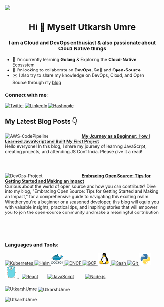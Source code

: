 <div>
<img align="center" src="https://i.imgur.com/4ASafy0.png">
</div>
<h1 align="center">Hi 👋 Myself Utkarsh Umre</h1>
<h3 align="center">I am a Cloud and DevOps enthusiast & also passionate about Cloud Native things </h3>

- 🌱 I’m currently learning **Golang** & Exploring the **Cloud-Native** Ecosystem
- 👯 I’m looking to collaborate on **DevOps**, **Go**🥑 and **Open-Source**
- ✉️ I also try to share my knowledge on DevOps, Cloud, and Open Source through my [blog](https://utkarshumre.hashnode.dev/)
  

<h3 align="left">Connect with me:</h3>

[![Twitter](https://img.shields.io/badge/Twitter-%231DA1F2.svg?style=for-the-badge&logo=Twitter&logoColor=white)](https://twitter.com/utkarshumre_)
[![LinkedIn](https://img.shields.io/badge/linkedin-%230077B5.svg?style=for-the-badge&logo=linkedin&logoColor=white)](https://www.linkedin.com/in/utkarsh-umre-250293222/)
[![Hashnode](https://img.shields.io/badge/Hashnode-2962FF?style=for-the-badge&logo=hashnode&logoColor=white)](https://utkarshumre.hashnode.dev/)


## My Latest Blog Posts 👇
<!-- HASHNODE_BLOG:START -->
<p align="left">
<a href="https://utkarshumre.hashnode.dev/my-journey-as-a-beginner-how-i-learned-javascript-and-built-my-first-project"><img src="https://cdn.hashnode.com/res/hashnode/image/stock/unsplash/UYsBCu9RP3Y/upload/357ce0e38a2599204af031cd8dd035ef.jpeg?w=1600&h=840&fit=crop&crop=entropy&auto=compress,format&format=webp" alt="AWS-CodePipeline" width="250px" align="left" /></a>
<a href="https://utkarshumre.hashnode.dev/my-journey-as-a-beginner-how-i-learned-javascript-and-built-my-first-project"><strong>My Journey as a Beginner: How I Learned JavaScript and Built My First Project</strong></a>
<br/> Hello everyone! In this blog, I share my journey of learning JavaScript, creating projects, and attending JS Conf India. Please give it a read! 
</p>
</br></br>

<p align="left">
<a href="https://devopscommunity.hashnode.dev/deploy-a-nodejs-app-using-jenkins-on-aws-ec2-instances](https://utkarshumre.hashnode.dev/embracing-open-source-tips-for-getting-started-and-making-an-impact" title="Embracing Open Source: Tips for Getting Started and Making an Impact"><img src="https://cdn.hashnode.com/res/hashnode/image/upload/v1684420158573/e0dd4814-8517-4972-9c3c-644cf0eb774f.png?w=1600&h=840&fit=crop&crop=entropy&auto=compress,format&format=webp" alt="DevOps-Project" width="250px" align="left" /></a>
<a href="https://yashpimple.hashnode.dev/scaling-your-containers-with-amazon-ecs-and-ecr-a-practical-tutorial" title="Embracing Open Source: Tips for Getting Started and Making an Impact"><strong>Embracing Open Source: Tips for Getting Started and Making an Impact</strong></a>
<br/> Curious about the world of open source and how you can contribute? Dive into my blog, "Embracing Open Source: Tips for Getting Started and Making an Impact," for a comprehensive guide to navigating this exciting realm. Whether you're a beginner or a seasoned developer, this blog will equip you with valuable insights, practical tips, and inspiring stories that will empower you to join the open-source community and make a meaningful contribution 
</p>

<!-- HASHNODE_BLOG:END -->
</br></br></br>

<h3 align="left">Languages and Tools:</h3>
<p align="left">
  <a href="https://kubernetes.io" target="_blank" rel="noreferrer">
    <img src="https://www.vectorlogo.zone/logos/kubernetes/kubernetes-icon.svg" alt="Kubernetes" width="40" height="40" />
  </a>
  <a href="https://helm.sh/" target="_blank" rel="noreferrer">
    <img src="https://www.vectorlogo.zone/logos/helmsh/helmsh-icon.svg" alt="Helm" width="40" height="40" />
  </a>
  <a href="https://www.docker.com/" target="_blank" rel="noreferrer">
    <img src="https://raw.githubusercontent.com/devicons/devicon/master/icons/docker/docker-original-wordmark.svg" alt="Docker" width="40" height="40" />
  </a>
  <a href="https://www.cncf.io/" target="_blank" rel="noreferrer">
    <img src="https://www.vectorlogo.zone/logos/cncfio/cncfio-icon.svg" alt="CNCF" width="40" height="40" />
  </a>
  <a href="https://cloud.google.com" target="_blank" rel="noreferrer">
    <img src="https://www.vectorlogo.zone/logos/google_cloud/google_cloud-icon.svg" alt="GCP" width="40" height="40" />
  </a>
  <a href="https://www.linux.org/" target="_blank" rel="noreferrer">
    <img src="https://raw.githubusercontent.com/devicons/devicon/master/icons/linux/linux-original.svg" alt="Linux" width="40" height="40" />
  </a>
  <a href="https://www.gnu.org/software/bash/" target="_blank" rel="noreferrer">
    <img src="https://www.vectorlogo.zone/logos/gnu_bash/gnu_bash-official.svg" alt="Bash" width="40" height="40" />
  </a>
  <a href="https://git-scm.com/" target="_blank" rel="noreferrer">
    <img src="https://www.vectorlogo.zone/logos/git-scm/git-scm-icon.svg" alt="Git" width="40" height="40" />
  </a>
  <a href="https://www.python.org" target="_blank" rel="noreferrer">
    <img src="https://raw.githubusercontent.com/devicons/devicon/master/icons/python/python-original.svg" alt="Python" width="40" height="40" />
  </a>
  <a href="https://golang.org" target="_blank" rel="noreferrer">
    <img src="https://raw.githubusercontent.com/devicons/devicon/master/icons/go/go-original.svg" alt="Go" width="40" height="40" />
  </a>
  <a href="https://reactjs.org/" target="_blank"><img style="margin: 10px" src="https://profilinator.rishav.dev/skills-assets/react-original-wordmark.svg" alt="React" height="50" /></a>  
  <a href="https://www.javascript.com/" target="_blank"><img style="margin: 10px" src="https://profilinator.rishav.dev/skills-assets/javascript-original.svg" alt="JavaScript" height="50" /></a>   
  <a href="https://nodejs.org/" target="_blank"><img style="margin: 10px" src="https://profilinator.rishav.dev/skills-assets/nodejs-original-wordmark.svg" alt="Node.js" height="50" /></a> 
  
</p>

  
  
 
<p><img align="left" src="https://github-readme-stats.vercel.app/api/top-langs?username=UtkarshUmre&show_icons=true&locale=en&layout=compact" alt="UtkarshUmre" /></p>

<p>&nbsp;<img align="center" src="https://github-readme-stats.vercel.app/api?username=UtkarshUmre&show_icons=true&locale=en" alt="UtkarshUmre" /></p>

<p><img align="center" src="https://github-readme-streak-stats.herokuapp.com/?user=UtkarshUmre&" alt="UtkarshUmre" /></p>
